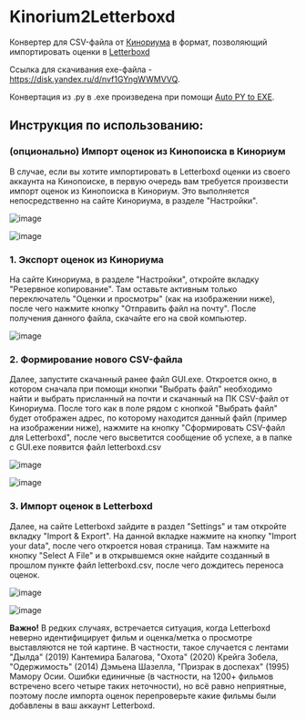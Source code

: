 # Kinorium2Letterboxd
Конвертер для CSV-файла от [Кинориума](https://ru.kinorium.com/) в формат, позволяющий импортировать оценки в [Letterboxd](https://letterboxd.com/)

Ссылка для скачивания exe-файла - https://disk.yandex.ru/d/nvf1GYngWWMVVQ.

Конвертация из .py в .exe произведена при помощи [Auto PY to EXE](https://pypi.org/project/auto-py-to-exe/).

## Инструкция по использованию:

### (опционально) Импорт оценок из Кинопоиска в Кинориум

В случае, если вы хотите импортировать в Letterboxd оценки из своего аккаунта на Кинопоиске, в первую очередь вам требуется произвести импорт оценок из Кинопоиска в Кинориум. Это выполняется непосредственно на сайте Кинориума, в разделе "Настройки".

![image](https://user-images.githubusercontent.com/22303711/188305487-540fae36-05d3-4512-a9b4-76cfdc129cbd.png)

![image](https://user-images.githubusercontent.com/22303711/188305503-e8542aaa-ef32-45bd-9cfb-f047740abf26.png)

### 1. Экспорт оценок из Кинориума

На сайте Кинориума, в разделе "Настройки", откройте вкладку "Резервное копирование". Там оставьте активным только переключатель "Оценки и просмотры" (как на изображении ниже), после чего нажмите кнопку "Отправить файл на почту". После получения данного файла, скачайте его на свой компьютер.

![image](https://user-images.githubusercontent.com/22303711/188305682-0bb918cc-e9eb-44c3-8830-7282cd2a7e49.png)

### 2. Формирование нового CSV-файла

Далее, запустите скачанный ранее файл GUI.exe. Откроется окно, в котором сначала при помощи кнопки "Выбрать файл" необходимо найти и выбрать присланный на почти и скачанный на ПК CSV-файл от Кинориума. После того как в поле рядом с кнопкой "Выбрать файл" будет отображен адрес, по которому находится данный файл (пример на изображении ниже), нажмите на кнопку "Сформировать CSV-файл для Letterboxd", после чего высветится сообщение об успехе, а в папке с GUI.exe появится файл letterboxd.csv

![image](https://user-images.githubusercontent.com/22303711/188308236-e14d51b6-d4f3-4850-8771-534a6d357c02.png)

![image](https://user-images.githubusercontent.com/22303711/188308409-62fb5187-ccd8-4411-af84-18455abaaa94.png)

### 3. Импорт оценок в Letterboxd

Далее, на сайте Letterboxd зайдите в раздел "Settings" и там откройте вкладку "Import & Export". На данной вкладке нажмите на кнопку "Import your data", после чего откроется новая страница. Там нажмите на кнопку "Select A File" и в открывшемся окне найдите созданный в прошлом пункте файл letterboxd.csv, после чего дождитесь переноса оценок.

![image](https://user-images.githubusercontent.com/22303711/188308471-03935c5b-f79f-443f-b0ad-80b7b4c474c5.png)

![image](https://user-images.githubusercontent.com/22303711/188308540-02dbe193-6b46-4e3a-9c98-556d58bd8877.png)

**Важно!** В редких случаях, встречается ситуация, когда Letterboxd неверно идентифицирует фильм и оценка/метка о просмотре выставляются не той картине. В частности, такое случается с лентами "Дылда" (2019) Кантемира Балагова, "Охота" (2020) Крейга Зобела, "Одержимость" (2014) Дэмьена Шазелла, "Призрак в доспехах" (1995) Мамору Осии. Ошибки единичные (в частности, на 1200+ фильмов встречено всего четыре таких неточности), но всё равно неприятные, поэтому после импорта оценок перепроверьте какие фильмы были добавлены в ваш аккаунт Letterboxd.
